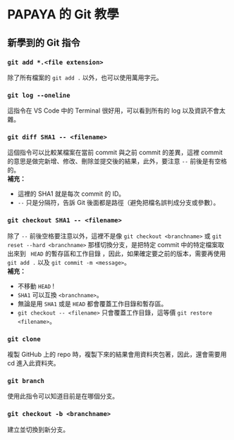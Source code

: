 # PAPAYA 的 Git 教學

## 新學到的 Git 指令

### ```git add *.<file extension>```
除了所有檔案的 ```git add .``` 以外，也可以使用萬用字元。

### ```git log --oneline```
這指令在 VS Code 中的 Terminal 很好用，可以看到所有的 log 以及資訊不會太雜。  

### ```git diff SHA1 -- <filename>```
這個指令可以比較某檔案在當前 commit 與之前 commit 的差異，這裡 commit 的意思是做完新增、修改、刪除並提交後的結果，此外，要注意 ```--``` 前後是有空格的。  
**補充：** 
- 這裡的 SHA1 就是每次 commit 的 ID。  
- ```--``` 只是分隔符，告訴 Git 後面都是路徑（避免把檔名誤判成分支或參數）。

### ```git checkout SHA1 -- <filename>```
除了 ```--``` 前後空格要注意以外，這裡不是像 ```git checkout <branchname>``` 或 ```git reset --hard <branchname>``` 那樣切換分支，是把特定 commit 中的特定檔案取出來到 ``` HEAD``` 的暫存區和工作目錄 ，因此，如果確定要之前的版本，需要再使用 ```git add .``` 以及 ```git commit -m <message>```。  
**補充：** 
- 不移動 ```HEAD``` !
- ```SHA1``` 可以互換 ```<branchname>```。
- 無論是用 ```SHA1``` 或是 ```HEAD``` 都會覆蓋工作目錄和暫存區。  
- ```git checkout -- <filename>``` 只會覆蓋工作目錄，這等價 ```git restore <filename>```。

### ```git clone```
複製 GitHub 上的 repo 時，複製下來的結果會用資料夾包著，因此，還會需要用 cd 進入此資料夾。

### ```git branch```
使用此指令可以知道目前是在哪個分支。

### ```git checkout -b <branchname>```
建立並切換到新分支。